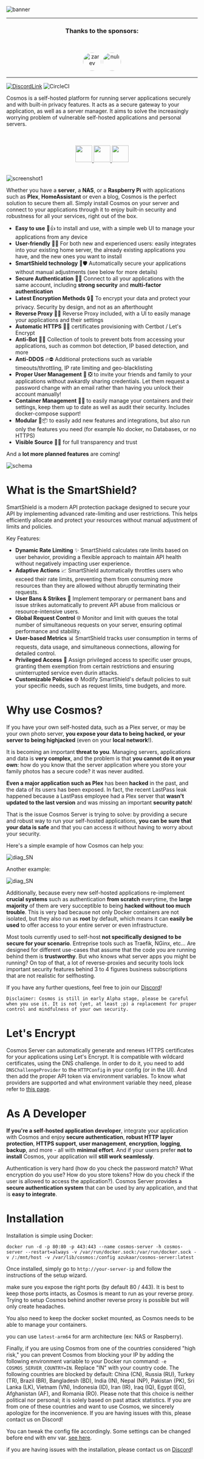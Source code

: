 ![banner](./banner.jpg)

---

<!-- sponsors -->
<h3 align="center">Thanks to the sponsors:</h3></br>
<p align="center"><a href="https://github.com/zarevskaya"><img src="https://avatars.githubusercontent.com/zarevskaya" style="border-radius:48px" width="48" height="48" alt="zarev" title="zarev" /></a>
<a href="https://github.com/DrMxrcy"><img src="https://avatars.githubusercontent.com/DrMxrcy" style="border-radius:48px" width="48" height="48" alt="null" title="null" /></a>
</p><!-- /sponsors -->

---

[![DiscordLink](https://img.shields.io/discord/1083875833824944188?label=Discord&logo=Discord&style=flat-square)](https://discord.gg/PwMWwsrwHA) ![CircleCI](https://img.shields.io/circleci/build/github/azukaar/Cosmos-Server?token=6efd010d0f82f97175f04a6acf2dae2bbcc4063c&style=flat-square)

Cosmos is a self-hosted platform for running server applications securely and with built-in privacy features. It acts as a secure gateway to your application, as well as a server manager. It aims to solve the increasingly worrying problem of vulnerable self-hosted applications and personal servers.


<p align="center">
  <br/>
  <br/>
  <a target="_blank" href="https://cosmos-cloud.io/">
    <img height="44px" src="https://raw.githubusercontent.com/azukaar/Cosmos-Server/master/icons/ws.png" />
  </a>
  <a target="_blank" href="https://cosmos-cloud.io/doc">
    <img height="44px" src="https://raw.githubusercontent.com/azukaar/Cosmos-Server/master/icons/doc.png" />
  </a>
  <a target="_blank" href="https://cosmos-cloud.io/ui">
    <img height="44px" src="https://raw.githubusercontent.com/azukaar/Cosmos-Server/master/icons/demo.png" />
  </a>
  <br/>
  <br/>
</p>

![screenshot1](./screenshot1.png)

Whether you have a **server**, a **NAS**, or a **Raspberry Pi** with applications such as **Plex**, **HomeAssistant** or even a blog, Cosmos is the perfect solution to secure them all. Simply install Cosmos on your server and connect to your applications through it to enjoy built-in security and robustness for all your services, right out of the box.

 * **Easy to use** 🚀👍 to install and use, with a simple web UI to manage your applications from any device
 * **User-friendly** 🧑‍🎨 For both new and experienced users: easily integrates into your existing home server, the already existing applications you have, and the new ones you want to install
 * **SmartShield technology** 🧠🛡 Automatically secure your applications without manual adjustments (see below for more details)
 * **Secure Authentication** 👦👩 Connect to all your applications with the same account, including **strong security** and **multi-factor authentication**
 * **Latest Encryption Methods** 🔒🔑 To encrypt your data and protect your privacy. Security by design, and not as an afterthought
 * **Reverse Proxy** 🔄🔗 Reverse Proxy included, with a UI to easily manage your applications and their settings
 * **Automatic HTTPS** 🔑📜 certificates provisioning with Certbot / Let's Encrypt
 * **Anti-Bot** 🤖❌ Collection of tools to prevent bots from accessing your applications, such as common bot detection, IP based detection, and more
 * **Anti-DDOS** 🔥⛔️ Additional protections such as variable timeouts/throttling, IP rate limiting and geo-blacklisting
 * **Proper User Management** 🪪 ❎ to invite your friends and family to your applications without awkardly sharing credentials. Let them request a password change with an email rather than having you unlock their account manually!
 * **Container Management** 🐋🔧 to easily manage your containers and their settings, keep them up to date as well as audit their security. Includes docker-compose support!
 * **Modular** 🧩📦 to easily add new features and integrations, but also run only the features you need (for example No docker, no Databases, or no HTTPS)
 * **Visible Source** 📖📝 for full transparency and trust
 
And a **lot more planned features** are coming!

![schema](./schema.png)

# What is the SmartShield?

SmartShield is a modern API protection package designed to secure your API by implementing advanced rate-limiting and user restrictions. This helps efficiently allocate and protect your resources without manual adjustment of limits and policies.

Key Features:

  * **Dynamic Rate Limiting** ✨ SmartShield calculates rate limits based on user behavior, providing a flexible approach to maintain API health without negatively impacting user experience.
  * **Adaptive Actions** 📈 SmartShield automatically throttles users who exceed their rate limits, preventing them from consuming more resources than they are allowed without abruptly terminating their requests.
  * **User Bans & Strikes** 🚫 Implement temporary or permanent bans and issue strikes automatically to prevent API abuse from malicious or resource-intensive users.
  * **Global Request Control** 🌐 Monitor and limit with queues the total number of simultaneous requests on your server, ensuring optimal performance and stability.
  * **User-based Metrics** 📊 SmartShield tracks user consumption in terms of requests, data usage, and simultaneous connections, allowing for detailed control.
  * **Privileged Access** 🔑 Assign privileged access to specific user groups, granting them exemption from certain restrictions and ensuring uninterrupted service even durin attacks.
  * **Customizable Policies** ⚙️ Modify SmartShield's default policies to suit your specific needs, such as request limits, time budgets, and more.

# Why use Cosmos?

If you have your own self-hosted data, such as a Plex server, or may be your own photo server, **you expose your data to being hacked, or your server to being highjacked** (even on your **local network**!).

It is becoming an important **threat to you**. Managing servers, applications and data is **very complex**, and the problem is that **you cannot do it on your own**: how do you know that the server application where you store your family photos has a secure code? it was never audited. 

**Even a major application such as Plex** has been **hacked** in the past, and the data of its users has been exposed. In fact, the recent LastPass leak happened because a LastPass employee had a Plex server that **wasn't updated to the last version** and was missing an important **security patch**!

That is the issue Cosmos Server is trying to solve: by providing a secure and robust way to run your self-hosted applications, **you can be sure that your data is safe** and that you can access it without having to worry about your security.

Here's a simple example of how Cosmos can help you:

![diag_SN](./diag_SN2.png)

Another example:

![diag_SN](./diag_SN.png)

Additionally, because every new self-hosted applications re-implement **crucial systems** such as authentication **from scratch** everytime, the **large majority** of them are very succeptible to being **hacked without too much trouble**. This is very bad because not only Docker containers are not isolated, but they also run as **root** by default, which means it can **easily be used** to offer access to your entire server or even infrastructure.

Most tools currently used to self-host **not specifically designed to be secure for your scenario**. Entreprise tools such as Traefik, NGinx, etc... Are designed for different use-cases that assume that the code you are running behind them is **trustworthy**. But who knows what server apps you might be running? On top of that, a lot of reverse-proxies and security tools lock important security features behind 3 to 4 figures business subscriptions that are not realistic for selfhosting. 

If you have any further questions, feel free to join our [Discord](https://discord.gg/PwMWwsrwHA)!

```
Disclaimer: Cosmos is still in early Alpha stage, please be careful when you use it. It is not (yet, at least ;p) a replacement for proper control and mindfulness of your own security.
```

# Let's Encrypt

Cosmos Server can automatically generate and renews HTTPS certificates for your applications using Let's Encrypt. It is compatible with wildcard certificates, using the DNS challenge. In order to do it, you need to add `DNSChallengeProvider` to the `HTTPConfig` in your config (or in the UI). And then add the proper API token via environment variables. To know what providers are supported and what environment variable they need, please refer to [this page](https://go-acme.github.io/lego/dns/#dns-providers).

# As A Developer

**If you're a self-hosted application developer**, integrate your application with Cosmos and enjoy **secure authentication**, **robust HTTP layer protection**, **HTTPS support**, **user management**, **encryption**, **logging**, **backup**, and more - all with **minimal effort**. And if your users prefer **not to install** Cosmos, your application will **still work seamlessly**.

Authentication is very hard (how do you check the password match? What encryption do you use? How do you store tokens? How do you check if the user is allowed to access the application?). Cosmos Server provides a **secure authentication system** that can be used by any application, and that is **easy to integrate**.

# Installation

Installation is simple using Docker:

```
docker run -d -p 80:80 -p 443:443 --name cosmos-server -h cosmos-server --restart=always -v /var/run/docker.sock:/var/run/docker.sock -v /:/mnt/host -v /var/lib/cosmos:/config azukaar/cosmos-server:latest
```

Once installed, simply go to `http://your-server-ip` and follow the instructions of the setup wizard.

make sure you expose the right ports (by default 80 / 443). It is best to keep those ports intacts, as Cosmos is meant to run as your reverse proxy. Trying to setup Cosmos behind another reverse proxy is possible but will only create headaches.

You also need to keep the docker socket mounted, as Cosmos needs to be able to manage your containers.

you can use `latest-arm64` for arm architecture (ex: NAS or Raspberry).

Finally, if you are using Cosmos from one of the countries considered "high risk," you can prevent Cosmos from blocking your IP by adding the following environment variable to your Docker run command: `-e COSMOS_SERVER_COUNTRY=IN`. Replace "IN" with your country code. The following countries are blocked by default: China (CN), Russia (RU), Turkey (TR), Brazil (BR), Bangladesh (BD), India (IN), Nepal (NP), Pakistan (PK), Sri Lanka (LK), Vietnam (VN), Indonesia (ID), Iran (IR), Iraq (IQ), Egypt (EG), Afghanistan (AF), and Romania (RO). Please note that this choice is neither political nor personal; it is solely based on past attack statistics. If you are from one of these countries and want to use Cosmos, we sincerely apologize for the inconvenience. If you are having issues with this, please contact us on Discord!

You can tweak the config file accordingly. Some settings can be changed before end with env var. [see here](https://cosmos-cloud.io/doc/6%20Other%20Setups/#env-var).

if you are having issues with the installation, please contact us on [Discord](https://discord.gg/PwMWwsrwHA)!
